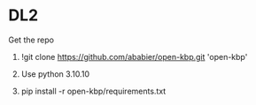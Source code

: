 # DL2

Get the repo
1. !git clone https://github.com/ababier/open-kbp.git 'open-kbp'

2. Use python 3.10.10

3. pip install -r open-kbp/requirements.txt
